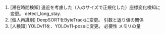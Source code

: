 1. [滞在時間検知] 遠近を考慮した（人のサイズで正規化した）座標変化検知に変更。
    detect_long_stay.
2. [個人再識別] DeepSORTをByteTrackに変更。
    引数と返り値の関係
3. [人検知] YOLOv11を、YOLOv11-poseに変更。
    必要性
メモリの量